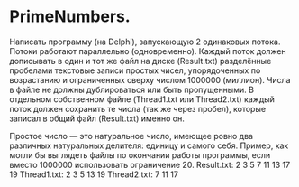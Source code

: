 # PrimeNumbers.

Написать программу (на Delphi), запускающую 2 одинаковых потока. Потоки работают параллельно (одновременно).
Каждый поток должен дописывать в один и тот же файл на диске (Result.txt) разделённые пробелами текстовые записи простых чисел, упорядоченных по возрастанию и ограниченных сверху числом 1000000 (миллион).
Числа в файле не должны дублироваться или быть пропущенными.
В отдельном собственном файле (Thread1.txt или Thread2.txt) каждый поток должен сохранить те числа (так же через пробел), которые записал в общий файл (Result.txt) именно он.
 
Простое число — это натуральное число, имеющее ровно два различных натуральных делителя: единицу и самого себя. 
Пример, как могли бы выглядеть файлы по окончании работы программы, если вместо 1000000 использовать ограничение 20.
Result.txt:
2 3 5 7 11 13 17 19 
Thread1.txt:
2 3 5 13 19 
Thread2.txt:
7 11 17